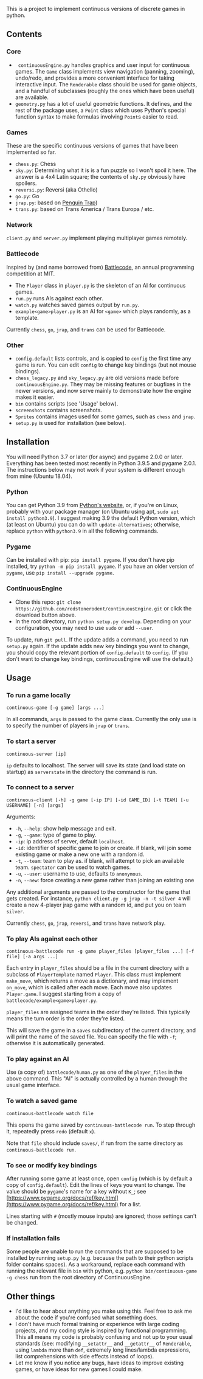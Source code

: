This is a project to implement continuous versions of discrete games in python.


## Contents

### Core

* ` continuousEngine.py` handles graphics and user input for continuous games. The `Game` class implements view navigation (panning, zooming), undo/redo, and provides a more convenient interface for taking interactive input. The `Renderable` class should be used for game objects, and a handful of subclasses (roughly the ones which have been useful) are available.
* `geometry.py` has a lot of useful geometric functions. It defines, and the rest of the package uses, a `Point` class which uses Python's special function syntax to make formulas involving `Point`s easier to read.

### Games

These are the specific continuous versions of games that have been implemented so far.

* `chess.py`: Chess
* `sky.py`: Determining what it is is a fun puzzle so I won't spoil it here. The answer is a 4x4 Latin square; the contents of `sky.py` obviously have spoilers.
* `reversi.py`: Reversi (aka Othello)
* `go.py`: Go
* `jrap.py`:  based on [Penguin Trap](https://boardgamegeek.com/boardgame/225981/penguin-trap))
* `trans.py`: based on Trans America / Trans Europa / etc.

### Network

`client.py` and `server.py` implement playing multiplayer games remotely.

### Battlecode

Inspired by (and name borrowed from) [Battlecode](https://battlecode.org/), an annual programming competition at MIT.

* The `Player` class in `player.py` is the skeleton of an AI for continuous games.
* `run.py` runs AIs against each other.
* `watch.py` watches saved games output by `run.py`.
* `example<game>player.py` is an AI for `<game>` which plays randomly, as a template.

Currently `chess`, `go`, `jrap`, and `trans` can be used for Battlecode.

### Other

* `config.default` lists controls, and is copied to `config` the first time any game is run. You can edit `config` to change key bindings (but not mouse bindings).
* `chess_legacy.py` and `sky_legacy.py` are old versions made before `continuousEngine.py`. They may be missing features or bugfixes in the newer versions, and now serve mainly to demonstrate how the engine makes it easier.
* `bin` contains scripts (see 'Usage' below).
* `screenshots` contains screenshots.
* `Sprites` contains images used for some games, such as `chess` and `jrap`.
* `setup.py` is used for installation (see below).


## Installation

You will need Python 3.7 or later (for async) and pygame 2.0.0 or later. Everything has been tested most recently in Python 3.9.5 and pygame 2.0.1. The instructions below may not work if your system is different enough from mine (Ubuntu 18.04).

### Python

You can get Python 3.9 from [Python's website](https://www.python.org/), or, if you're on Linux, probably with your package manager (on Ubuntu using apt, `sudo apt install python3.9`). I suggest making 3.9 the default Python version, which (at least on Ubuntu) you can do with `update-alternatives`; otherwise, replace `python` with `python3.9` in all the following commands.

### Pygame

Can be installed with pip: `pip install pygame`. If you don't have pip installed, try `python -m pip install pygame`. If you have an older version of `pygame`, use `pip install --upgrade pygame`.

### ContinuousEngine

* Clone this repo: `git clone https://github.com/redstonerodent/continuousEngine.git` or click the download button above.
* In the root directory, run `python setup.py develop`. Depending on your configuration, you may need to use `sudo` or add `--user`.

To update, run `git pull`. If the update adds a command, you need to run `setup.py` again. If the update adds new key bindings you want to change, you should copy the relevant portion of `config.default` to `config`. (If you don't want to change key bindings, continuousEngine will use the default.)


## Usage

### To run a game locally

`continuous-game [-g game] [args ...]`

In all commands, `args` is passed to the game class. Currently the only use is to specify the number of players in `jrap` or `trans`.

### To start a server

`continuous-server [ip]`

`ip` defaults to localhost. The server will save its state (and load state on startup) as `serverstate` in the directory the command is run.

### To connect to a server

`continuous-client [-h] -g game [-ip IP] [-id GAME_ID]
                        [-t TEAM] [-u USERNAME] [-n] [args]`

Arguments:

* `-h`, `--help`: show help message and exit.
* `-g`, `--game`: type of game to play.
* `-ip`: ip address of server, default `localhost`.
* `-id`: identifier of specific game to join or create. if blank, will join some existing game or make a new one with a random id.
* `-t`, `--team`: team to play as. if blank, will attempt to pick an available team. `spectator` can be used to watch games.
* `-u`, `--user`: username to use, defaults to `anonymous`.
* `-n`, `--new`: force creating a new game rather than joining an existing one

Any additional arguments are passed to the constructor for the game that gets created. For instance, `python client.py -g jrap -n -t silver 4` will create a new 4-player jrap game with a random id, and put you on team `silver`.

Currently `chess`, `go`, `jrap`, `reversi`, and `trans` have network play.

### To play AIs against each other

`continuous-battlecode run -g game player_files [player_files ...] [-f file] [-a args ...]`


Each entry in `player_files` should be a file in the current directory with a subclass of `PlayerTemplate` named `Player`. This class must implement `make_move`, which returns a move as a dictionary, and may implement `on_move`, which is called after each move. Each move also updates `Player.game`. I suggest starting from a copy of `battlecode/example<game>player.py`.

`player_files` are assigned teams in the order they're listed. This typically means the turn order is the order they're listed.

This will save the game in a `saves` subdirectory of the current directory, and will print the name of the saved file. You can specify the file with `-f`; otherwise it is automatically generated.

### To play against an AI

Use (a copy of) `battlecode/human.py` as one of the `player_files` in the above command. This "AI" is actually controlled by a human through the usual game interface.

### To watch a saved game

`continuous-battlecode watch file`

This opens the game saved by `continuous-battlecode run`. To step through it, repeatedly press `redo` (default `x`).

Note that `file` should include `saves/`, if run from the same directory as `continuous-battlecode run`.

### To see or modify key bindings

After running some game at least once, open `config` (which is by default a copy of `config.default`). Edit the lines of keys you want to change. The value should be `pygame`'s name for a key without `K_`; see [https://www.pygame.org/docs/ref/key.html](https://www.pygame.org/docs/ref/key.html) for a list.

Lines starting with `#` (mostly mouse inputs) are ignored; those settings can't be changed.

### If installation fails

Some people are unable to run the commands that are supposed to be installed by running `setup.py` (e.g. because the path to their python scripts folder contains spaces). As a workaround, replace each command with running the relevant file in `bin` with python, e.g. `python bin/continuous-game -g chess` run from the root directory of ContinuousEngine.

## Other things

* I'd like to hear about anything you make using this. Feel free to ask me about the code if you're confused what something does.
* I don't have much formal training or experience with large coding projects, and my coding style is inspired by functional programming. This all means my code is probably confusing and not up to your usual standards (see: modifying `__setattr__` and `__getattr__` of `Renderable`, using `lambda` more than `def`, extremely long lines/lambda expressions, list comprehensions with side effects instead of loops).
* Let me know if you notice any bugs, have ideas to improve existing games, or have ideas for new games I could make.
